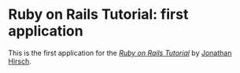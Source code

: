 # Ruby on Rails Tutorial: first application

This is the first application for the
[*Ruby on Rails Tutorial*](http://railstutorial.org/)
by [Jonathan Hirsch](http://wawawiwa.com/).